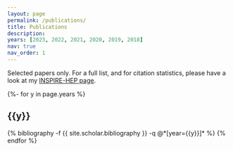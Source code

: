 ```yaml
---
layout: page
permalink: /publications/
title: Publications
description:
years: [2023, 2022, 2021, 2020, 2019, 2018]
nav: true
nav_order: 1
---
```

<!-- _pages/publications.md -->
<div class="publications">
  
Selected papers only. For a full list, and for citation statistics, please have a look at my <a href="https://inspirehep.net/authors/1656809">INSPIRE-HEP page</a>.

{%- for y in page.years %}
  <h2 class="year">{{y}}</h2>
  {% bibliography -f {{ site.scholar.bibliography }} -q @*[year={{y}}]* %}
{% endfor %}

</div>
